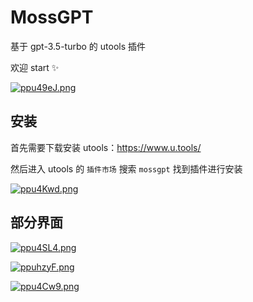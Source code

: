 # MossGPT

基于 gpt-3.5-turbo 的 utools 插件

欢迎 start ✨

[![ppu49eJ.png](https://s1.ax1x.com/2023/03/10/ppu49eJ.png)](https://imgse.com/i/ppu49eJ)

## 安装

首先需要下载安装 utools：https://www.u.tools/

然后进入 utools 的 `插件市场` 搜索 `mossgpt` 找到插件进行安装

[![ppu4Kwd.png](https://s1.ax1x.com/2023/03/10/ppu4Kwd.png)](https://imgse.com/i/ppu4Kwd)

## 部分界面

[![ppu4SL4.png](https://s1.ax1x.com/2023/03/10/ppu4SL4.png)](https://imgse.com/i/ppu4SL4)

[![ppuhzyF.png](https://s1.ax1x.com/2023/03/10/ppuhzyF.png)](https://imgse.com/i/ppuhzyF)

[![ppu4Cw9.png](https://s1.ax1x.com/2023/03/10/ppu4Cw9.png)](https://imgse.com/i/ppu4Cw9)


